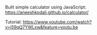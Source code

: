 Built simple calculator using JavaScript: https://aneeshkodali.github.io/calculator/

Tutorial: https://www.youtube.com/watch?v=j59qQ7YWLxw&feature=youtu.be